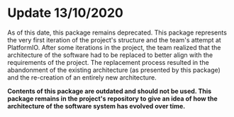 # Update 13/10/2020
As of this date, this package remains deprecated. This package represents the
very first iteration of the project's structure and the team's attempt at PlatformIO. After some iterations in the project, the team realized that the
architecture of the software had to be replaced to better align with the
requirements of the project. The replacement process resulted in the abandonment of
the existing architecture (as presented by this package) and the re-creation of 
an entirely new architecture.

**Contents of this package are outdated and should not be used. This package
remains in the project's repository to give an idea of how the architecture 
of the software system has evolved over time.**